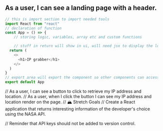 ## As a user, I can see a landing page with a header.


``` javascript
// this is import section to import needed tools
import React from "react" 
// declaration of function
const App = () => {
    // storing logic, variables, array etc and custom functions

    // stuff in return will show in ui, will need jsx to display the logic which uses html elements to do that
  return (
    <>
      <h1>IP grabber</h1>
    </>
  )
}
// export area will export the component so other components can access it
export default App    
```


// As a user, I can see a button to click to retrieve my IP address and location.
// As a user, when I click the button I can see my IP address and location render on the page.
// 🏔 Stretch Goals
// Create a React application that returns interesting information of the developer's choice using the NASA API.

// Reminder that API keys should not be added to version control.
